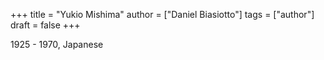 +++
title = "Yukio Mishima"
author = ["Daniel Biasiotto"]
tags = ["author"]
draft = false
+++

1925 - 1970, Japanese